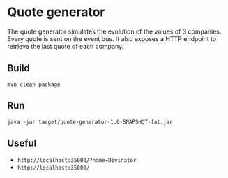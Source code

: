 # Quote generator

The quote generator simulates the evolution of the values of 3 companies. Every quote is sent on the event bus. It
also exposes a HTTP endpoint to retrieve the last quote of each company.


## Build

```
mvn clean package
```

## Run

```
java -jar target/quote-generator-1.0-SNAPSHOT-fat.jar
```

## Useful

* `http://localhost:35000/?name=Divinator`
* `http://localhost:35000/`